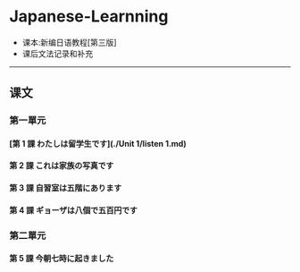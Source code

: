 # Japanese-Learnning
  - 课本:新编日语教程[第三版]
  - 课后文法记录和补充

------
  
## 课文

### 第一單元

#### [第 1 課 わたしは留学生です](./Unit 1/listen 1.md)

#### 第 2 課 これは家族の写真です

#### 第 3 課 自習室は五階にあります

#### 第 4 課 ギョーザは八個で五百円です

### 第二單元

#### 第 5 課 今朝七時に起きました